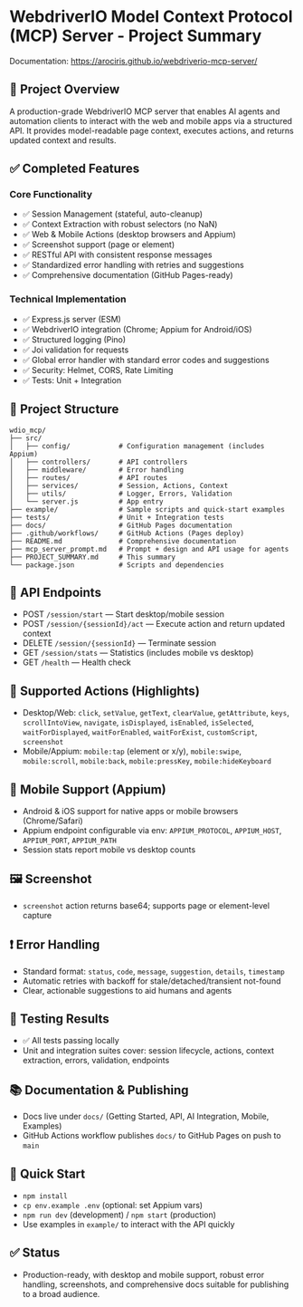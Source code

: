 # WebdriverIO Model Context Protocol (MCP) Server - Project Summary

Documentation: https://arociris.github.io/webdriverio-mcp-server/

## 🎯 Project Overview

A production-grade WebdriverIO MCP server that enables AI agents and automation clients to interact with the web and mobile apps via a structured API. It provides model-readable page context, executes actions, and returns updated context and results.

## ✅ Completed Features

### Core Functionality
- ✅ Session Management (stateful, auto-cleanup)
- ✅ Context Extraction with robust selectors (no NaN)
- ✅ Web & Mobile Actions (desktop browsers and Appium)
- ✅ Screenshot support (page or element)
- ✅ RESTful API with consistent response messages
- ✅ Standardized error handling with retries and suggestions
- ✅ Comprehensive documentation (GitHub Pages-ready)

### Technical Implementation
- ✅ Express.js server (ESM)
- ✅ WebdriverIO integration (Chrome; Appium for Android/iOS)
- ✅ Structured logging (Pino)
- ✅ Joi validation for requests
- ✅ Global error handler with standard error codes and suggestions
- ✅ Security: Helmet, CORS, Rate Limiting
- ✅ Tests: Unit + Integration

## 📁 Project Structure
```
wdio_mcp/
├── src/
│   ├── config/            # Configuration management (includes Appium)
│   ├── controllers/       # API controllers
│   ├── middleware/        # Error handling
│   ├── routes/            # API routes
│   ├── services/          # Session, Actions, Context
│   ├── utils/             # Logger, Errors, Validation
│   └── server.js          # App entry
├── example/               # Sample scripts and quick-start examples
├── tests/                 # Unit + Integration tests
├── docs/                  # GitHub Pages documentation
├── .github/workflows/     # GitHub Actions (Pages deploy)
├── README.md              # Comprehensive documentation
├── mcp_server_prompt.md   # Prompt + design and API usage for agents
├── PROJECT_SUMMARY.md     # This summary
└── package.json           # Scripts and dependencies
```

## 🚀 API Endpoints
- POST `/session/start` — Start desktop/mobile session
- POST `/session/{sessionId}/act` — Execute action and return updated context
- DELETE `/session/{sessionId}` — Terminate session
- GET `/session/stats` — Statistics (includes mobile vs desktop)
- GET `/health` — Health check

## 🧭 Supported Actions (Highlights)
- Desktop/Web: `click`, `setValue`, `getText`, `clearValue`, `getAttribute`, `keys`, `scrollIntoView`, `navigate`, `isDisplayed`, `isEnabled`, `isSelected`, `waitForDisplayed`, `waitForEnabled`, `waitForExist`, `customScript`, `screenshot`
- Mobile/Appium: `mobile:tap` (element or x/y), `mobile:swipe`, `mobile:scroll`, `mobile:back`, `mobile:pressKey`, `mobile:hideKeyboard`

## 📱 Mobile Support (Appium)
- Android & iOS support for native apps or mobile browsers (Chrome/Safari)
- Appium endpoint configurable via env: `APPIUM_PROTOCOL`, `APPIUM_HOST`, `APPIUM_PORT`, `APPIUM_PATH`
- Session stats report mobile vs desktop counts

## 🖼️ Screenshot
- `screenshot` action returns base64; supports page or element-level capture

## ❗ Error Handling
- Standard format: `status`, `code`, `message`, `suggestion`, `details`, `timestamp`
- Automatic retries with backoff for stale/detached/transient not-found
- Clear, actionable suggestions to aid humans and agents

## 🧪 Testing Results
- ✅ All tests passing locally
- Unit and integration suites cover: session lifecycle, actions, context extraction, errors, validation, endpoints

## 📚 Documentation & Publishing
- Docs live under `docs/` (Getting Started, API, AI Integration, Mobile, Examples)
- GitHub Actions workflow publishes `docs/` to GitHub Pages on push to `main`

## 🔧 Quick Start
- `npm install`
- `cp env.example .env` (optional: set Appium vars)
- `npm run dev` (development) / `npm start` (production)
- Use examples in `example/` to interact with the API quickly

## ✅ Status
- Production-ready, with desktop and mobile support, robust error handling, screenshots, and comprehensive docs suitable for publishing to a broad audience. 